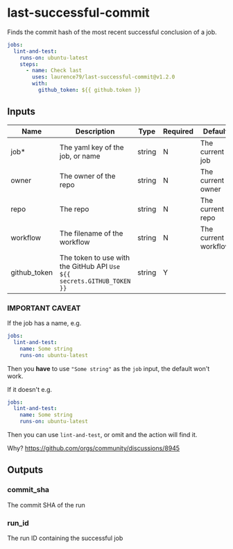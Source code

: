# last-successful-commit

Finds the commit hash of the most recent successful conclusion of a job.

```yaml
jobs:
  lint-and-test:
    runs-on: ubuntu-latest
    steps:
      - name: Check last
        uses: laurence79/last-successful-commit@v1.2.0
        with:
          github_token: ${{ github.token }}
```

## Inputs
| Name         | Description                                                            | Type   | Required | Default              |
|--------------|------------------------------------------------------------------------|--------|----------|----------------------|
| job*         | The yaml key of the job, or name                                      | string | N        | The current job      |
| owner        | The owner of the repo                                                  | string | N        | The current owner    |
| repo         | The repo                                                               | string | N        | The current repo     |
| workflow     | The filename of the workflow                                           | string | N        | The current workflow |
| github_token | The token to use with the GitHub API `Use ${{ secrets.GITHUB_TOKEN }}` | string | Y        |                      |

### IMPORTANT CAVEAT
If the job has a name, e.g.
```yaml
jobs:
  lint-and-test:
    name: Some string
    runs-on: ubuntu-latest
```
Then you **have** to use `"Some string"` as the `job` input, the default won't work.

If it doesn't e.g.
```yaml
jobs:
  lint-and-test:
    name: Some string
    runs-on: ubuntu-latest
```
Then you can use `lint-and-test`, or omit and the action will find it.

Why? https://github.com/orgs/community/discussions/8945


## Outputs

### commit_sha
The commit SHA of the run

### run_id
The run ID containing the successful job
